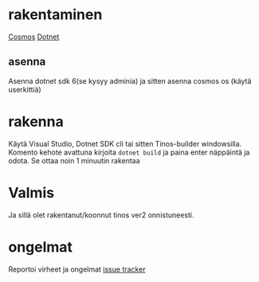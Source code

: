 # rakentaminen

[Cosmos](https://github.com/cosmosos/cosmos)
[Dotnet](https://dotnet.microsoft.com/en-us/download/dotnet/6.0)

## asenna

Asenna dotnet sdk 6(se kysyy adminia) ja sitten asenna cosmos os (käytä userkittiä)

# rakenna

Käytä Visual Studio, Dotnet SDK cli tai sitten Tinos-builder windowsilla.
Komento kehote avattuna kirjoita `dotnet build` ja paina enter näppäintä ja odota. Se ottaa noin 1 minuutin rakentaa

# Valmis

Ja sillä olet rakentanut/koonnut tinos ver2 onnistuneesti.

# ongelmat

Reportoi virheet ja ongelmat [issue tracker](https://github.com/tinteeam/tinos_version2/issues)
